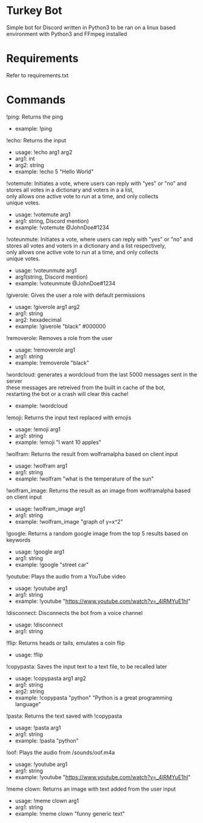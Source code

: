 # Turkey Bot
Simple bot for Discord written in Python3 to be ran on a linux based environment with Python3 and FFmpeg installed
# Requirements
Refer to requirements.txt
# Commands
!ping: Returns the ping  
- example: !ping  

!echo: Returns the input  
- usage: !echo arg1 arg2  
- arg1: int  
- arg2: string  
- example: !echo 5 "Hello World"  

!votemute: Initiates a vote, where users can reply with "yes" or "no" and  
            stores all votes in a dictionary and voters in a a list,  
            only allows one active vote to run at a time, and only collects  
            unique votes.  
- usage: !votemute arg1  
- arg1: string, Discord mention)  
- example: !votemute @JohnDoe#1234  

!voteunmute: Initiates a vote, where users can reply with "yes" or "no" and  
            stores all votes and voters in a dictionary and a list respectively,  
            only allows one active vote to run at a time, and only collects  
            unique votes.  
- usage: !voteunmute arg1  
- arg1(string, Discord mention)  
- example: !voteunmute @JohnDoe#1234  

!giverole: Gives the user a role with default permissions  
- usage: !giverole arg1 arg2  
- arg1: string  
- arg2: hexadecimal  
- example: !giverole "black" #000000  
  
!removerole: Removes a role from the user  
- usage: !removerole arg1  
- arg1: string  
- example: !removerole "black"  

!wordcloud: generates a wordcloud from the last 5000 messages sent in the server  
             these messages are retreived from the built in cache of the bot,  
             restarting the bot or a crash will clear this cache!  
- example: !wordcloud  

!emoji: Returns the input text replaced with emojis  
- usage: !emoji arg1  
- arg1: string  
- example: !emoji "I want 10 apples"  

!wolfram: Returns the result from wolframalpha based on client input  
- usage: !wolfram arg1   
- arg1: string  
- example: !wolfram "what is the temperature of the sun"  

!wolfram_image: Returns the result as an image from wolframalpha based on client input  
- usage: !wolfram_image arg1   
- arg1: string  
- example: !wolfram_image "graph of y=x^2"  
  
!google: Returns a random google image from the top 5 results based on keywords  
- usage: !google arg1  
- arg1: string  
- example: !google "street car"  

!youtube: Plays the audio from a YouTube video  
- usage: !youtube arg1  
- arg1: string  
- example: !youtube "https://www.youtube.com/watch?v=_4IRMYuE1hI"  

!disconnect: Disconnects the bot from a voice channel  
- usage: !disconnect  
- arg1: string  

!flip: Returns heads or tails, emulates a coin flip  
- usage: !flip  

!copypasta: Saves the input text to a text file, to be recalled later  
- usage: !copypasta arg1 arg2  
- arg1: string  
- arg2: string  
- example: !copypasta "python" "Python is a great programming language"  

!pasta: Returns the text saved with !copypasta  
- usage: !pasta arg1  
- arg1: string  
- example: !pasta "python"  

!oof: Plays the audio from /sounds/oof.m4a   
- usage: !youtube arg1  
- arg1: string  
- example: !youtube "https://www.youtube.com/watch?v=_4IRMYuE1hI"  

!meme clown: Returns an image with text added from the user input  
- usage: !meme clown arg1  
- arg1: string  
- example: !meme clown "funny generic text"  